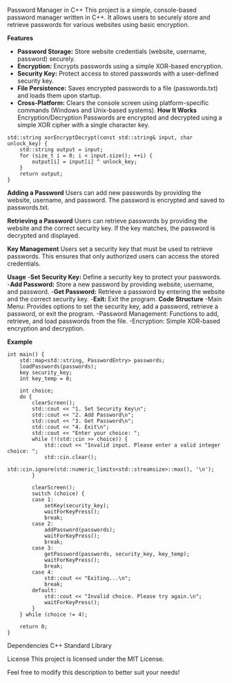 Password Manager in C++
This project is a simple, console-based password manager written in C++. It allows users to securely store and retrieve passwords for various websites using basic encryption.

**Features**
- **Password Storage:** Store website credentials (website, username, password) securely.
- **Encryption:** Encrypts passwords using a simple XOR-based encryption.
- **Security Key:** Protect access to stored passwords with a user-defined security key.
- **File Persistence:** Saves encrypted passwords to a file (passwords.txt) and loads them upon startup.
- **Cross-Platform:** Clears the console screen using platform-specific commands (Windows and Unix-based systems).
**How It Works**
Encryption/Decryption
Passwords are encrypted and decrypted using a simple XOR cipher with a single character key.
```
std::string xorEncryptDecrypt(const std::string& input, char unlock_key) {
    std::string output = input;
    for (size_t i = 0; i < input.size(); ++i) {
        output[i] = input[i] ^ unlock_key;
    }
    return output;
}
```
**Adding a Password**
Users can add new passwords by providing the website, username, and password. The password is encrypted and saved to passwords.txt.

**Retrieving a Password**
Users can retrieve passwords by providing the website and the correct security key. If the key matches, the password is decrypted and displayed.

**Key Management**
Users set a security key that must be used to retrieve passwords. This ensures that only authorized users can access the stored credentials.

**Usage**
-**Set Security Key:** Define a security key to protect your passwords.
-**Add Password:** Store a new password by providing website, username, and password.
-**Get Password:** Retrieve a password by entering the website and the correct security key.
-**Exit:** Exit the program.
**Code Structure**
-Main Menu: Provides options to set the security key, add a password, retrieve a password, or exit the program.
-Password Management: Functions to add, retrieve, and load passwords from the file.
-Encryption: Simple XOR-based encryption and decryption.

**Example**
```
int main() {
    std::map<std::string, PasswordEntry> passwords;
    loadPasswords(passwords);
    key security_key;
    int key_temp = 0;  

    int choice;
    do {
        clearScreen();  
        std::cout << "1. Set Security Key\n";
        std::cout << "2. Add Password\n";
        std::cout << "3. Get Password\n";
        std::cout << "4. Exit\n";
        std::cout << "Enter your choice: ";
        while (!(std::cin >> choice)) {
            std::cout << "Invalid input. Please enter a valid integer choice: ";
            std::cin.clear(); 
            std::cin.ignore(std::numeric_limits<std::streamsize>::max(), '\n'); 
        }

        clearScreen();  
        switch (choice) {
        case 1:
            setKey(security_key);
            waitForKeyPress();
            break;
        case 2:
            addPassword(passwords);
            waitForKeyPress();  
            break;
        case 3:
            getPassword(passwords, security_key, key_temp);
            waitForKeyPress();  
            break;
        case 4:
            std::cout << "Exiting...\n";
            break;
        default:
            std::cout << "Invalid choice. Please try again.\n";
            waitForKeyPress();  
        }
    } while (choice != 4);

    return 0;
}
```
Dependencies
C++ Standard Library

License
This project is licensed under the MIT License.

Feel free to modify this description to better suit your needs!
